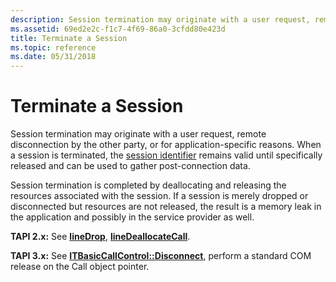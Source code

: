 ```yaml
---
description: Session termination may originate with a user request, remote disconnection by the other party, or for application-specific reasons.
ms.assetid: 69ed2e2c-f1c7-4f69-86a0-3cfdd80e423d
title: Terminate a Session
ms.topic: reference
ms.date: 05/31/2018
---
```


# Terminate a Session

Session termination may originate with a user request, remote disconnection by the other party, or for application-specific reasons. When a session is terminated, the [session identifier](session-identifier-ovr.md) remains valid until specifically released and can be used to gather post-connection data.

Session termination is completed by deallocating and releasing the resources associated with the session. If a session is merely dropped or disconnected but resources are not released, the result is a memory leak in the application and possibly in the service provider as well.

**TAPI 2.x:** See [**lineDrop**](/windows/win32/api/tapi/nf-tapi-linedrop), [**lineDeallocateCall**](/windows/win32/api/tapi/nf-tapi-linedeallocatecall).

**TAPI 3.x:** See [**ITBasicCallControl::Disconnect**](/windows/desktop/api/tapi3if/nf-tapi3if-itbasiccallcontrol-disconnect), perform a standard COM release on the Call object pointer.

 

 
